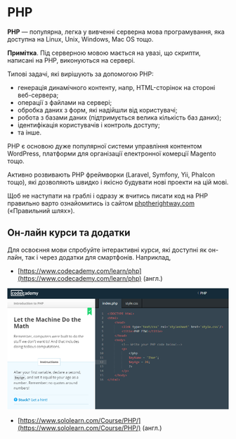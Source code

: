 # PHP

**PHP** — популярна, легка у вивченні серверна мова програмування, яка доступна на Linux, Unix, Windows, Mac OS тощо. 

**Примітка**. Під серверною мовою мається на увазі, що скрипти, написані на PHP, виконуються на сервері.

Типові задачі, які вирішують за допомогою PHP:

* генерація динамічного контенту, напр, HTML-сторінок на стороні веб-сервера;
* операції з файлами на сервері;
* обробка даних з форм, які надійшли від користувачі;
* робота з базами даних (підтримується велика кількість баз даних);
* ідентифікація користувачів і контроль доступу;
* та інше.

РНР є основою дуже популярної системи управління контентом WordPress, платформи для організації електронної комерції Magento тощо.

Активно розвивають PHP фреймворки (Laravel, Symfony, Yii, Phalcon тощо), які дозволяють швидко і якісно будувати нові проекти на цій мові.

Щоб не наступати на граблі і одразу ж вчитись писати код на PHP правильно варто ознайомитись із сайтом [phptherightway.com](http://www.phptherightway.com/ "http://www.phptherightway.com/") («Правильний шлях»).

## Он-лайн курси та додатки

Для освоєння мови спробуйте інтерактивні курси, які доступні як он-лайн, так і через додатки для смартфонів. Наприклад,

* [https://www.codecademy.com/learn/php](https://www.codecademy.com/learn/php) (англ.)

![Інтерактивні уроки по PHP на Codecademy](/php/codecademy_php_screenshot.png)

* [https://www.sololearn.com/Course/PHP/](https://www.sololearn.com/Course/PHP/) (англ.)




